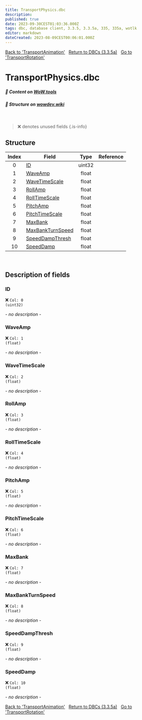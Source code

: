 ```yaml
---
title: TransportPhysics.dbc
description:
published: true
date: 2023-09-30CEST01:03:36.000Z
tags: dbc, database client, 3.3.5, 3.3.5a, 335, 335a, wotlk
editor: markdown
dateCreated: 2023-08-09CEST00:06:01.000Z
---
```

<a href="https://trinitycore.info/files/DBC/335/transportanimation" class="mt-5 v-btn v-btn--depressed v-btn--flat v-btn--outlined theme--light v-size--default darkblue--text text--lighten-3"><span class="v-btn__content"><i aria-hidden="true" class="v-icon notranslate v-icon--left mdi mdi-arrow-left theme--light"></i><span>Back to 'TransportAnimation'</span></span></a>&nbsp;&nbsp;&nbsp;<a href="https://trinitycore.info/files/DBC/335/DBC" class="mt-5 v-btn v-btn--depressed v-btn--flat v-btn--outlined theme--light v-size--default darkblue--text text--lighten-3"><span class="v-btn__content"><i aria-hidden="true" class="v-icon notranslate v-icon--left mdi mdi-home-outline theme--light"></i><span>Return to DBCs (3.3.5a)</span></span></a>&nbsp;&nbsp;&nbsp;<a href="https://trinitycore.info/files/DBC/335/transportrotation" class="mt-5 v-btn v-btn--depressed v-btn--flat v-btn--outlined theme--light v-size--default darkblue--text text--lighten-3"><span class="v-btn__content"><span>Go to 'TransportRotation'</span><i aria-hidden="true" class="v-icon notranslate v-icon--right mdi mdi-arrow-right theme--light"></i></span></a>

# TransportPhysics.dbc
##### :open_book: Content on [WoW.tools](https://wow.tools/dbc/?dbc=transportphysics&build=3.3.5.12340)
##### :pencil: Structure on [wowdev.wiki](https://wowdev.wiki/DB/TransportPhysics)
&nbsp;

> :x: denotes unused fields
{.is-info}


## Structure

| Index | Field | Type | Reference |
| :---: | --- | :---: | --- |
| 0 | [ID](#id) | uint32 |  |
| 1 | [WaveAmp](#waveamp) | float |  |
| 2 | [WaveTimeScale](#wavetimescale) | float |  |
| 3 | [RollAmp](#rollamp) | float |  |
| 4 | [RollTimeScale](#rolltimescale) | float |  |
| 5 | [PitchAmp](#pitchamp) | float |  |
| 6 | [PitchTimeScale](#pitchtimescale) | float |  |
| 7 | [MaxBank](#maxbank) | float |  |
| 8 | [MaxBankTurnSpeed](#maxbankturnspeed) | float |  |
| 9 | [SpeedDampThresh](#speeddampthresh) | float |  |
| 10 | [SpeedDamp](#speeddamp) | float |  |
&nbsp;
## Description of fields

### ID
:x: <code>Col: 0 (uint32)</code>

*- no description -*
&nbsp;

### WaveAmp
:x: <code>Col: 1 (float)</code>

*- no description -*
&nbsp;

### WaveTimeScale
:x: <code>Col: 2 (float)</code>

*- no description -*
&nbsp;

### RollAmp
:x: <code>Col: 3 (float)</code>

*- no description -*
&nbsp;

### RollTimeScale
:x: <code>Col: 4 (float)</code>

*- no description -*
&nbsp;

### PitchAmp
:x: <code>Col: 5 (float)</code>

*- no description -*
&nbsp;

### PitchTimeScale
:x: <code>Col: 6 (float)</code>

*- no description -*
&nbsp;

### MaxBank
:x: <code>Col: 7 (float)</code>

*- no description -*
&nbsp;

### MaxBankTurnSpeed
:x: <code>Col: 8 (float)</code>

*- no description -*
&nbsp;

### SpeedDampThresh
:x: <code>Col: 9 (float)</code>

*- no description -*
&nbsp;

### SpeedDamp
:x: <code>Col: 10 (float)</code>

*- no description -*
&nbsp;

<a href="https://trinitycore.info/files/DBC/335/transportanimation" class="mt-5 v-btn v-btn--depressed v-btn--flat v-btn--outlined theme--light v-size--default darkblue--text text--lighten-3"><span class="v-btn__content"><i aria-hidden="true" class="v-icon notranslate v-icon--left mdi mdi-arrow-left theme--light"></i><span>Back to 'TransportAnimation'</span></span></a>&nbsp;&nbsp;&nbsp;<a href="https://trinitycore.info/files/DBC/335/DBC" class="mt-5 v-btn v-btn--depressed v-btn--flat v-btn--outlined theme--light v-size--default darkblue--text text--lighten-3"><span class="v-btn__content"><i aria-hidden="true" class="v-icon notranslate v-icon--left mdi mdi-home-outline theme--light"></i><span>Return to DBCs (3.3.5a)</span></span></a>&nbsp;&nbsp;&nbsp;<a href="https://trinitycore.info/files/DBC/335/transportrotation" class="mt-5 v-btn v-btn--depressed v-btn--flat v-btn--outlined theme--light v-size--default darkblue--text text--lighten-3"><span class="v-btn__content"><span>Go to 'TransportRotation'</span><i aria-hidden="true" class="v-icon notranslate v-icon--right mdi mdi-arrow-right theme--light"></i></span></a>
